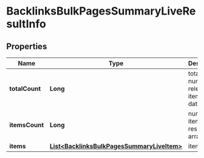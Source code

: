 

# BacklinksBulkPagesSummaryLiveResultInfo


## Properties

| Name | Type | Description | Notes |
|------------ | ------------- | ------------- | -------------|
|**totalCount** | **Long** | total number of relevant items in the database |  [optional] |
|**itemsCount** | **Long** | number of items in the results array |  [optional] |
|**items** | [**List&lt;BacklinksBulkPagesSummaryLiveItem&gt;**](BacklinksBulkPagesSummaryLiveItem.md) | items array |  [optional] |



